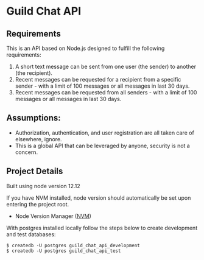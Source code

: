 # Guild Chat API

## Requirements
This is an API based on Node.js designed to fulfill the following requirements:
1. A short text message can be sent from one user (the sender) to another (the recipient).
2. Recent messages can be requested for a recipient from a specific sender - with a limit of 100 messages or all messages in last 30 days.
3. Recent messages can be requested from all senders - with a limit of 100 messages or all messages in last 30 days.

## Assumptions:
* Authorization, authentication, and user registration are all taken care of
elsewhere, ignore.
* This is a global API that can be leveraged by anyone, security is not a
  concern.


## Project Details
Built using node version 12.12

If you have NVM installed, node version should automatically be set upon
entering the project root.
*  Node Version Manager ([NVM](https://github.com/nvm-sh/nvm))

With postgres installed locally follow the steps below to create development and test databases:
```
$ createdb -U postgres guild_chat_api_development
$ createdb -U postgres guild_chat_api_test
```
